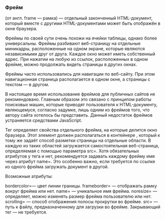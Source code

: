  ### Фрейм 
(от англ. frame — рамка) — отдельный законченный HTML-документ, который вместе с другими HTML-документами может быть отображён в окне браузера.

Фреймы по своей сути очень похожи на ячейки таблицы, однако более универсальны. Фреймы разбивают веб-страницу на отдельные миникадры, расположенные на одном экране, которые являются независимыми друг от друга. Каждое окно может иметь собственный адрес. При нажатии на любую из ссылок, расположенных в одном фрейме, можно продолжать видеть страницы в других окнах.

Фреймы часто использовались для навигации по веб-сайту. При этом навигационная страница располагается в одном окне, а страницы с текстом — в другом.

В настоящее время использование фреймов для публичных сайтов не рекомендовано. Главным образом это связано с принципом работы поисковых машин, которые приводят пользователя к HTML-документу, являющемуся, согласно задумке, лишь одним из фреймов того, что автору сайта хотелось бы представить. Данный недостаток фреймов устраняется средствами JavaScript.

Тег <FRAME> определяет свойства отдельного фрейма, на которые делится окно браузера. Этот элемент должен располагаться в контейнере <FRAMESET>, который к тому же задаёт способ разметки страницы на отдельные области. В каждую из таких областей загружается самостоятельная веб-страница, определяемая с помощью параметра src=. Хотя обязательных атрибутов у тега <FRAME> и нет, рекомендуется задавать каждому фрейму имя через атрибут name=. Это особенно важно, если требуется по ссылке из одного фрейма загружать документ в другой.

Возможные атрибуты:

bordercolor=— цвет линии границы.
frameborder= — отображать рамку вокруг фрейма или нет.
name= — уникальное имя фрейма.
noresize= — определяет, можно изменять размер фрейма пользователю или нет.
scrolling= — способ отображения полосы прокрутки во фрейме.
src= — путь к файлу, предназначенному для загрузки во фрейме.
Закрывающий тег — не требуется.

